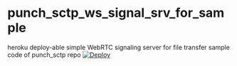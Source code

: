 # punch_sctp_ws_signal_srv_for_sample
heroku deploy-able simple WebRTC signaling server for file transfer sample code of punch_sctp repo
 [![Deploy](https://www.herokucdn.com/deploy/button.svg)](https://heroku.com/deploy)
